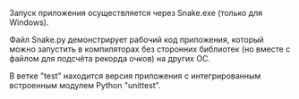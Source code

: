 Запуск приложения осуществляется через Snake.exe (только для Windows).  

Файл Snake.py демонстрирует рабочий код приложения, который можно запустить в компиляторах без сторонних библиотек (но вместе с файлом для подсчёта рекорда очков) на других ОС.

В ветке "test" находится версия приложения с интегрированным встроенным модулем Python "unittest".
